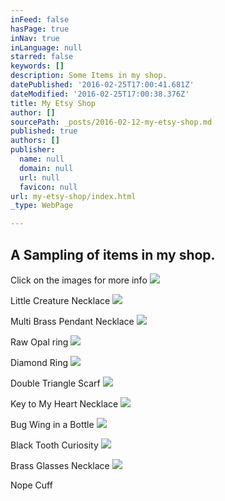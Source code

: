 ```yaml
---
inFeed: false
hasPage: true
inNav: true
inLanguage: null
starred: false
keywords: []
description: Some Items in my shop.
datePublished: '2016-02-25T17:00:41.681Z'
dateModified: '2016-02-25T17:00:38.376Z'
title: My Etsy Shop
author: []
sourcePath: _posts/2016-02-12-my-etsy-shop.md
published: true
authors: []
publisher:
  name: null
  domain: null
  url: null
  favicon: null
url: my-etsy-shop/index.html
_type: WebPage

---
```

## A Sampling of items in my shop.

Click on the images for more info
![](https://s3-us-west-2.amazonaws.com/the-grid-img/p/128f0ecea33626c8b69a06c3bbbf9c23f50fb1c8.jpg)

Little Creature Necklace
![](https://s3-us-west-2.amazonaws.com/the-grid-img/p/fc48ad4658da1773a8bf396ffe950ddaf4ce00bd.jpg)

Multi Brass Pendant Necklace
![](https://the-grid-user-content.s3-us-west-2.amazonaws.com/7f07d967-fa1a-48a3-8548-24562d55f08d.jpg)

Raw Opal ring
![](https://s3-us-west-2.amazonaws.com/the-grid-img/p/a5712131037081dfd79359c95f6de06f73391be1.jpg)

Diamond Ring
![](https://s3-us-west-2.amazonaws.com/the-grid-img/p/6b7c2f4100a07b5950486d51cf0cbac7367680f6.jpg)

Double Triangle Scarf
![](https://s3-us-west-2.amazonaws.com/the-grid-img/p/d24fb8fbc7e3996c762f5e677ea969c6b79cc2ca.jpg)

Key to My Heart Necklace
![](https://s3-us-west-2.amazonaws.com/the-grid-img/p/cf06fbf6e1fbc29af869b38edb6231c7f2a6652e.jpg)

Bug Wing in a Bottle
![](https://s3-us-west-2.amazonaws.com/the-grid-img/p/955a87b3bb71aad3a607d492cb3fe85e6a0f4d5c.jpg)

Black Tooth Curiosity
![](https://s3-us-west-2.amazonaws.com/the-grid-img/p/811d2d261eb9a295ddb6b9de60ee45c1e281fd5f.jpg)

Brass Glasses Necklace
![](https://s3-us-west-2.amazonaws.com/the-grid-img/p/84752f1876a1b74838099bc532f0296776133d44.jpg)

Nope Cuff